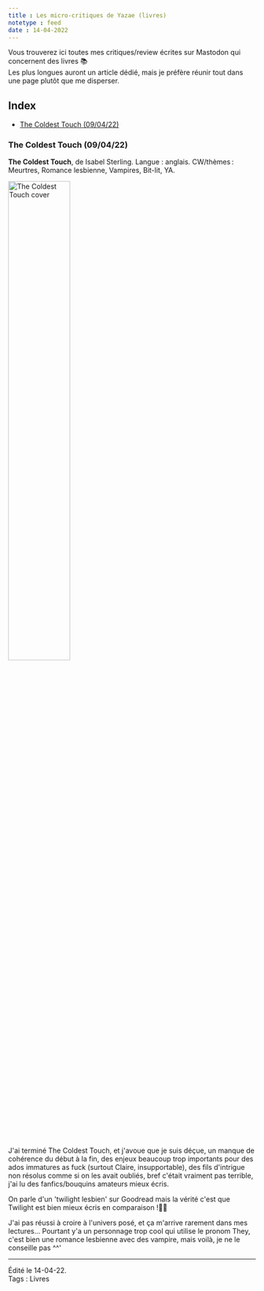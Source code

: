 ```yaml
---
title : Les micro-critiques de Yazae (livres)
notetype : feed
date : 14-04-2022
---
```

Vous trouverez ici toutes mes critiques/review écrites sur Mastodon qui concernent des livres 📚  
Les plus longues auront un article dédié, mais je préfère réunir tout dans une page plutôt que me disperser.

## Index
<!-- TOC titleSize:2 tabSpaces:2 depthFrom:1 depthTo:3 withLinks:1 updateOnSave:1 orderedList:0 skip:1 title:0 charForUnorderedList:* -->
* [The Coldest Touch (09/04/22)](#the-coldest-touch-090422)
<!-- /TOC -->


### The Coldest Touch (09/04/22)
**The Coldest Touch**, de Isabel Sterling. Langue : anglais.
CW/thèmes : Meurtres, Romance lesbienne, Vampires, Bit-lit, YA.

<img src="../assets/img/critiques/the-coldest-touch_cover.jpg" alt="The Coldest Touch cover" width="50%"/>

J'ai terminé The Coldest Touch, et j'avoue que je suis déçue, un manque de cohérence du début à la fin, des enjeux beaucoup trop importants pour des ados immatures as fuck (surtout Claire, insupportable), des fils d'intrigue non résolus comme si on les avait oubliés, bref c'était vraiment pas terrible, j'ai lu des fanfics/bouquins amateurs mieux écris.

On parle d'un 'twilight lesbien' sur Goodread mais la vérité c'est que Twilight est bien mieux écris en comparaison !🤷‍♀️

J'ai pas réussi à croire à l'univers posé, et ça m'arrive rarement dans mes lectures... Pourtant y'a un personnage trop cool qui utilise le pronom They, c'est bien une romance lesbienne avec des vampire, mais voilà, je ne le conseille pas ^^'

-----

Édité le 14-04-22.   
Tags : Livres
